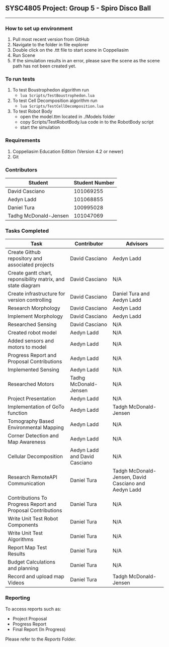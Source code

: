 ## SYSC4805 Project: Group 5 - Spiro Disco Ball
***
### **How to set up environment**
1. Pull most recent version from GitHub
2. Navigate to the folder in file explorer
3. Double click on the .ttt file to start scene in Coppeliasim
4. Run Scene
5. If the simulation results in an error, please save the scene as the scene path has not been created yet.

### **To run tests**
1. To test Boustrophedon algorithm run 
    - `lua Scripts/TestBoustrophedon.lua`
2. To test Cell Decomposition algorithm run 
    - `lua Scripts/TestCellDecomposition.lua`
3. To test Robot Body
    -  open the model.ttm located in ./Models folder 
    -  copy Scripts/TestRobotBody.lua code in to the RobotBody script 
    -  start the simulation 

### **Requirements**
1. Coppeliasim Education Edition (Version 4.2 or newer)
2. Git

### **Contributors**
Student | Student Number
--- | ---
David Casciano | 101069255
Aedyn Ladd | 101068855
Daniel Tura | 100995028
Tadhg McDonald-Jensen | 101047069

### **Tasks Completed**
Task | Contributor | Advisors
---|---|---
Create Github repository and associated projects | David Casciano | Aedyn Ladd
Create gantt chart, reponsibility matrix, and state diagram | David Casciano | N/A
Create infrastructure for version controlling | David Casciano | Daniel Tura and Aedyn Ladd
Research Morphology | David Casciano  | Aedyn Ladd
Implement Morphology | David Casciano | Aedyn Ladd
Researched Sensing | David Casciano | N/A
Created robot model | Aedyn Ladd | N/A
Added sensors and motors to model | Aedyn Ladd | N/A
Progress Report and Proposal Contributions | Aedyn Ladd | N/A
Implemented Sensing | Aedyn Ladd | N/A
Researched Motors | Tadhg McDonald-Jensen | N/A
Project Presentation | Aedyn Ladd | N/A
Implementation of GoTo function | Aedyn Ladd | Tadgh McDonald-Jensen
Tomography Based Environmental Mapping | Aedyn Ladd | N/A
Corner Detection and Map Awareness | Aedyn Ladd | N/A
Cellular Decomposition | Aedyn Ladd and David Casciano | N/A
Research RemoteAPI Communication | Daniel Tura | Tadgh McDonald-Jensen, David Casciano and Aedyn Ladd
Contributions To Progress Report and Proposal Contributions | Daniel Tura | N/A
Write Unit Test Robot Components | Daniel Tura | N/A
Write Unit Test Algorithms | Daniel Tura | N/A
Report Map Test Results | Daniel Tura | N/A
Budget Calculations and planning | Daniel Tura | N/A
Record and upload map Videos | Daniel Tura | Tadgh McDonald-Jensen
### **Reporting**
To access reports such as:
- Project Proposal
- Progress Report
- Final Report (In Progress)

Please refer to the _Reports_ Folder.
